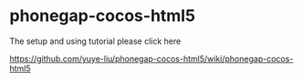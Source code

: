 phonegap-cocos-html5
====================

The setup and using tutorial please click here

https://github.com/yuye-liu/phonegap-cocos-html5/wiki/phonegap-cocos-html5 
